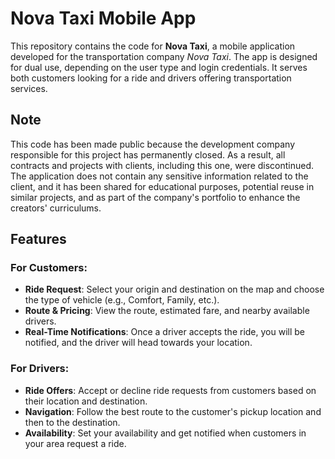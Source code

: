 # Nova Taxi Mobile App

This repository contains the code for **Nova Taxi**, a mobile application developed for the transportation company *Nova Taxi*. The app is designed for dual use, depending on the user type and login credentials. It serves both customers looking for a ride and drivers offering transportation services.

## Note
This code has been made public because the development company responsible for this project has permanently closed.
As a result, all contracts and projects with clients, including this one, were discontinued.
The application does not contain any sensitive information related to the client, and it has been shared for educational purposes, potential reuse in similar projects, and as part of the company's portfolio to enhance the creators' curriculums.


## Features

### For Customers:
- **Ride Request**: Select your origin and destination on the map and choose the type of vehicle (e.g., Comfort, Family, etc.).
- **Route & Pricing**: View the route, estimated fare, and nearby available drivers.
- **Real-Time Notifications**: Once a driver accepts the ride, you will be notified, and the driver will head towards your location.

### For Drivers:
- **Ride Offers**: Accept or decline ride requests from customers based on their location and destination.
- **Navigation**: Follow the best route to the customer's pickup location and then to the destination.
- **Availability**: Set your availability and get notified when customers in your area request a ride.
